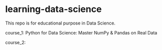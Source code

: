 # learning-data-science
This repo is for educational purpose in Data Science. 


course_1:
Python for Data Science: Master NumPy & Pandas on Real Data

course_2: